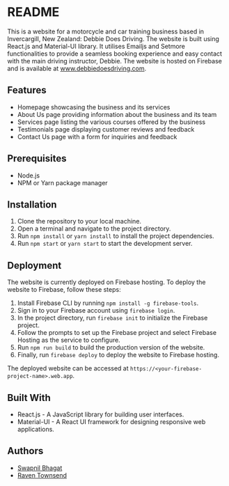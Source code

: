 # README

This is a website for a motorcycle and car training business based in Invercargill, New Zealand: Debbie Does Driving. The website is built using React.js and Material-UI library. It utilises Emailjs and Setmore functionalities to provide a seamless booking experience and easy contact with the main driving instructor, Debbie. The website is hosted on Firebase and is available at www.debbiedoesdriving.com. 

## Features

- Homepage showcasing the business and its services
- About Us page providing information about the business and its team
- Services page listing the various courses offered by the business
- Testimonials page displaying customer reviews and feedback
- Contact Us page with a form for inquiries and feedback

## Prerequisites

- Node.js
- NPM or Yarn package manager

## Installation

1. Clone the repository to your local machine.
2. Open a terminal and navigate to the project directory.
3. Run `npm install` or `yarn install` to install the project dependencies.
4. Run `npm start` or `yarn start` to start the development server.

## Deployment

The website is currently deployed on Firebase hosting. To deploy the website to Firebase, follow these steps:

1. Install Firebase CLI by running `npm install -g firebase-tools`.
2. Sign in to your Firebase account using `firebase login`.
3. In the project directory, run `firebase init` to initialize the Firebase project.
4. Follow the prompts to set up the Firebase project and select Firebase Hosting as the service to configure.
5. Run `npm run build` to build the production version of the website.
6. Finally, run `firebase deploy` to deploy the website to Firebase hosting.

The deployed website can be accessed at `https://<your-firebase-project-name>.web.app`.

## Built With

- React.js - A JavaScript library for building user interfaces.
- Material-UI - A React UI framework for designing responsive web applications.

## Authors

- [Swapnil Bhagat](https://github.com/Swapnilnz)
- [Raven Townsend](https://github.com/raven-townsend-nz)


